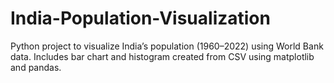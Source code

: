 # India-Population-Visualization
Python project to visualize India’s population (1960–2022) using World Bank data. Includes bar chart and histogram created from CSV using matplotlib and pandas.
